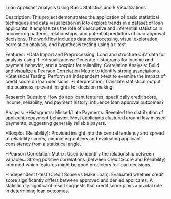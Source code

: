 Loan Applicant Analysis Using Basic Statistics and R Visualizations

Description:
This project demonstrates the application of basic statistical techniques and data visualization in R to explore
trends in a dataset of loan applicants. It emphasizes the role of descriptive and inferential statistics in
uncovering patterns, relationships, and potential predictors of loan approval decisions. The workflow includes
data preprocessing, visual exploration, correlation analysis, and hypothesis testing using a t-test.

Features:
*Data Import and Preprocessing: Load and structure CSV data for analysis using R.
*Visualizations: Generate histograms for income and payment behavior, and a boxplot for reliability.
Correlation Analysis: Build and visualize a Pearson Correlation Matrix to identify strong associations.
*Statistical Testing: Perform an independent t-test to examine the impact of credit score on loan decisions.
*Interpretation: Translate statistical output into business-relevant insights for decision making.

Research Question:
How do applicant features, specifically credit score, income, reliability, and payment history, influence
loan approval outcomes?

Analysis:
*Histograms: Missed/Late Payments: Revealed the distribution of applicant repayment behavior. Most applicants clustered around low
missed payments, suggesting generally reliable payers.

*Boxplot (Reliability): Provided insight into the central tendency and spread of reliability scores, pinpointing outliers and evaluating
applicant consistency from a statistical angle.

*Pearson Correlation Matrix: Used to identify the relationship between variables. Strong positive correlations (between Credit Score and Reliability) 
informed which features might be good predictors for loan decisions.

*Independent t-test (Credit Score vs Make Loan): Evaluated whether credit score significantly differs between approved and denied applicants. A statistically significant
result suggests that credit score plays a pivotal role in determining loan outcomes.

